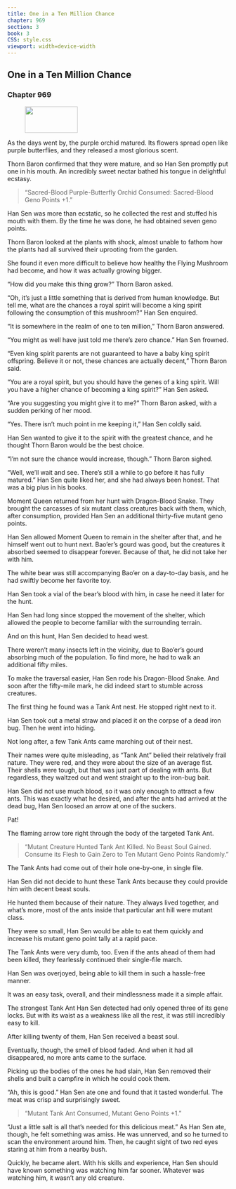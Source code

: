 ```yaml
---
title: One in a Ten Million Chance
chapter: 969
section: 3
book: 3
CSS: style.css
viewport: width=device-width
---
```


## One in a Ten Million Chance

### Chapter 969

<figure>
	<img src="../Images/gem.gif" alt="" id="gem" width="120" height="60" />
</figure>

As the days went by, the purple orchid matured. Its flowers spread open like purple butterflies, and they released a most glorious scent.

Thorn Baron confirmed that they were mature, and so Han Sen promptly put one in his mouth. An incredibly sweet nectar bathed his tongue in delightful ecstasy.

> “Sacred-Blood Purple-Butterfly Orchid Consumed: Sacred-Blood Geno Points +1.”

Han Sen was more than ecstatic, so he collected the rest and stuffed his mouth with them. By the time he was done, he had obtained seven geno points.

Thorn Baron looked at the plants with shock, almost unable to fathom how the plants had all survived their uprooting from the garden.

She found it even more difficult to believe how healthy the Flying Mushroom had become, and how it was actually growing bigger.

“How did you make this thing grow?” Thorn Baron asked.

“Oh, it’s just a little something that is derived from human knowledge. But tell me, what are the chances a royal spirit will become a king spirit following the consumption of this mushroom?” Han Sen enquired.

“It is somewhere in the realm of one to ten million,” Thorn Baron answered.

“You might as well have just told me there’s zero chance.” Han Sen frowned.

“Even king spirit parents are not guaranteed to have a baby king spirit offspring. Believe it or not, these chances are actually decent,” Thorn Baron said.

“You are a royal spirit, but you should have the genes of a king spirit. Will you have a higher chance of becoming a king spirit?” Han Sen asked.

“Are you suggesting you might give it to me?” Thorn Baron asked, with a sudden perking of her mood.

“Yes. There isn’t much point in me keeping it,” Han Sen coldly said.

Han Sen wanted to give it to the spirit with the greatest chance, and he thought Thorn Baron would be the best choice.

“I’m not sure the chance would increase, though.” Thorn Baron sighed.

“Well, we’ll wait and see. There’s still a while to go before it has fully matured.” Han Sen quite liked her, and she had always been honest. That was a big plus in his books.

Moment Queen returned from her hunt with Dragon-Blood Snake. They brought the carcasses of six mutant class creatures back with them, which, after consumption, provided Han Sen an additional thirty-five mutant geno points.

Han Sen allowed Moment Queen to remain in the shelter after that, and he himself went out to hunt next. Bao’er’s gourd was good, but the creatures it absorbed seemed to disappear forever. Because of that, he did not take her with him.

The white bear was still accompanying Bao’er on a day-to-day basis, and he had swiftly become her favorite toy.

Han Sen took a vial of the bear’s blood with him, in case he need it later for the hunt.

Han Sen had long since stopped the movement of the shelter, which allowed the people to become familiar with the surrounding terrain.

And on this hunt, Han Sen decided to head west.

There weren’t many insects left in the vicinity, due to Bao’er’s gourd absorbing much of the population. To find more, he had to walk an additional fifty miles.

To make the traversal easier, Han Sen rode his Dragon-Blood Snake. And soon after the fifty-mile mark, he did indeed start to stumble across creatures.

The first thing he found was a Tank Ant nest. He stopped right next to it.

Han Sen took out a metal straw and placed it on the corpse of a dead iron bug. Then he went into hiding.

Not long after, a few Tank Ants came marching out of their nest.

Their names were quite misleading, as “Tank Ant” belied their relatively frail nature. They were red, and they were about the size of an average fist. Their shells were tough, but that was just part of dealing with ants. But regardless, they waltzed out and went straight up to the iron-bug bait.

Han Sen did not use much blood, so it was only enough to attract a few ants. This was exactly what he desired, and after the ants had arrived at the dead bug, Han Sen loosed an arrow at one of the suckers.

Pat!

The flaming arrow tore right through the body of the targeted Tank Ant.

> “Mutant Creature Hunted Tank Ant Killed. No Beast Soul Gained. Consume its Flesh to Gain Zero to Ten Mutant Geno Points 
Randomly.”

The Tank Ants had come out of their hole one-by-one, in single file.

Han Sen did not decide to hunt these Tank Ants because they could provide him with decent beast souls.

He hunted them because of their nature. They always lived together, and what’s more, most of the ants inside that particular ant hill were mutant class.

They were so small, Han Sen would be able to eat them quickly and increase his mutant geno point tally at a rapid pace.

The Tank Ants were very dumb, too. Even if the ants ahead of them had been killed, they fearlessly continued their single-file march.

Han Sen was overjoyed, being able to kill them in such a hassle-free manner.

It was an easy task, overall, and their mindlessness made it a simple affair.

The strongest Tank Ant Han Sen detected had only opened three of its gene locks. But with its waist as a weakness like all the rest, it was still incredibly easy to kill.

After killing twenty of them, Han Sen received a beast soul.

Eventually, though, the smell of blood faded. And when it had all disappeared, no more ants came to the surface.

Picking up the bodies of the ones he had slain, Han Sen removed their shells and built a campfire in which he could cook them.

“Ah, this is good.” Han Sen ate one and found that it tasted wonderful. The meat was crisp and surprisingly sweet.

> “Mutant Tank Ant Consumed, Mutant Geno Points +1.”

“Just a little salt is all that’s needed for this delicious meat.” As Han Sen ate, though, he felt something was amiss. He was unnerved, and so he turned to scan the environment around him. Then, he caught sight of two red eyes staring at him from a nearby bush.

Quickly, he became alert. With his skills and experience, Han Sen should have known something was watching him far sooner. Whatever was watching him, it wasn’t any old creature.